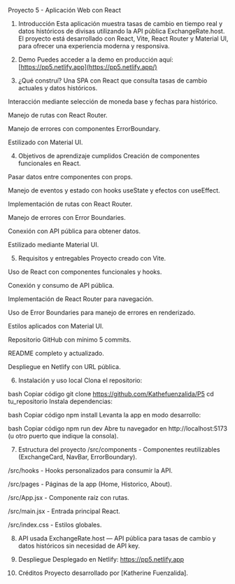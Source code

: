 Proyecto 5 - Aplicación Web con React
1. Introducción
Esta aplicación muestra tasas de cambio en tiempo real y datos históricos de divisas utilizando la API pública ExchangeRate.host. El proyecto está desarrollado con React, Vite, React Router y Material UI, para ofrecer una experiencia moderna y responsiva.

2. Demo
Puedes acceder a la demo en producción aquí:
[https://pp5.netlify.app](https://pp5.netlify.app/)

3. ¿Qué construí?
Una SPA con React que consulta tasas de cambio actuales y datos históricos.

Interacción mediante selección de moneda base y fechas para histórico.

Manejo de rutas con React Router.

Manejo de errores con componentes ErrorBoundary.

Estilizado con Material UI.

4. Objetivos de aprendizaje cumplidos
Creación de componentes funcionales en React.

Pasar datos entre componentes con props.

Manejo de eventos y estado con hooks useState y efectos con useEffect.

Implementación de rutas con React Router.

Manejo de errores con Error Boundaries.

Conexión con API pública para obtener datos.

Estilizado mediante Material UI.

5. Requisitos y entregables
Proyecto creado con Vite.

Uso de React con componentes funcionales y hooks.

Conexión y consumo de API pública.

Implementación de React Router para navegación.

Uso de Error Boundaries para manejo de errores en renderizado.

Estilos aplicados con Material UI.

Repositorio GitHub con mínimo 5 commits.

README completo y actualizado.

Despliegue en Netlify con URL pública.

6. Instalación y uso local
Clona el repositorio:

bash
Copiar código
git clone https://github.com/Kathefuenzalida/P5
cd tu_repositorio
Instala dependencias:

bash
Copiar código
npm install
Levanta la app en modo desarrollo: 

bash
Copiar código
npm run dev
Abre tu navegador en http://localhost:5173 (u otro puerto que indique la consola).

7. Estructura del proyecto
/src/components - Componentes reutilizables (ExchangeCard, NavBar, ErrorBoundary).

/src/hooks - Hooks personalizados para consumir la API.

/src/pages - Páginas de la app (Home, Historico, About).

/src/App.jsx - Componente raíz con rutas.

/src/main.jsx - Entrada principal React.

/src/index.css - Estilos globales.

8. API usada
ExchangeRate.host — API pública para tasas de cambio y datos históricos sin necesidad de API key.

9. Despliegue
Desplegado en Netlify: https://pp5.netlify.app

10. Créditos
Proyecto desarrollado por [Katherine Fuenzalida].
